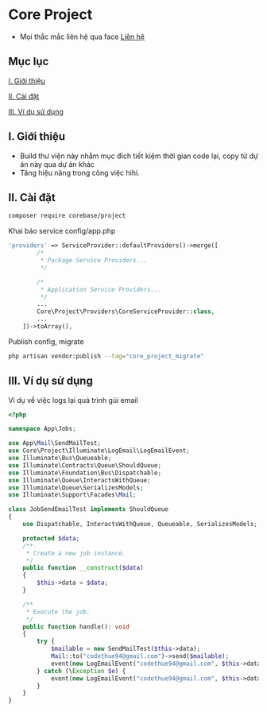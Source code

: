 # Core Project
- Mọi thắc mắc liên hệ qua face <a href="https://www.facebook.com/TrungPhuNA" name = "I">Liên hệ </a>

## Mục lục
[I. Giới thiệu](#I)

[II. Cài đặt](#II)

[III. Ví dụ sử dụng](#III)

<a name = "I"></a>
## I. Giới thiệu
- Build thư viện này nhằm mục đích tiết kiệm thời gian code lại, copy từ dự án này qua dự án khác
- Tăng hiệu năng trong công việc hihi.

<a name = "II"></a>
## II. Cài đặt
```bash
composer require corebase/project
```
Khai báo service config/app.php
```php
'providers' => ServiceProvider::defaultProviders()->merge([
        /*
         * Package Service Providers...
         */

        /*
         * Application Service Providers...
         */
        ...
        Core\Project\Providers\CoreServiceProvider::class,
        ...
    ])->toArray(),
```
Publish config, migrate
```bash
php artisan vendor:publish --tag="core_project_migrate"
```
<a name = "III"></a>
## III. Ví dụ sử dụng

Ví dụ về việc logs lại quá trình gủi email
```php 
<?php

namespace App\Jobs;

use App\Mail\SendMailTest;
use Core\Project\Illuminate\LogEmail\LogEmailEvent;
use Illuminate\Bus\Queueable;
use Illuminate\Contracts\Queue\ShouldQueue;
use Illuminate\Foundation\Bus\Dispatchable;
use Illuminate\Queue\InteractsWithQueue;
use Illuminate\Queue\SerializesModels;
use Illuminate\Support\Facades\Mail;

class JobSendEmailTest implements ShouldQueue
{
    use Dispatchable, InteractsWithQueue, Queueable, SerializesModels;

    protected $data;
    /**
     * Create a new job instance.
     */
    public function __construct($data)
    {
        $this->data = $data;
    }

    /**
     * Execute the job.
     */
    public function handle(): void
    {
        try {
            $mailable = new SendMailTest($this->data);
            Mail::to("codethue94@gmail.com")->send($mailable);
            event(new LogEmailEvent("codethue94@gmail.com", $this->data['title'] ?? "", $this->data['body'] ?? "", 'success'));
        } catch (\Exception $e) {
            event(new LogEmailEvent("codethue94@gmail.com", $this->data['title'] ?? "", $this->data['body'] ?? "", 'failure', $e->getMessage()));
        }
    }
}
```
